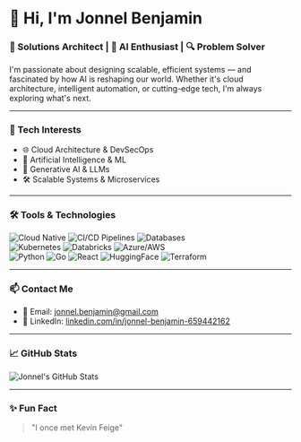 
# 👋 Hi, I'm Jonnel Benjamin

### 💼 Solutions Architect | 🤖 AI Enthusiast | 🔍 Problem Solver

I'm passionate about designing scalable, efficient systems — and fascinated by how AI is reshaping our world. Whether it's cloud architecture, intelligent automation, or cutting-edge tech, I'm always exploring what's next.

---

### 🚀 Tech Interests
- 🌐 Cloud Architecture & DevSecOps
- 🤖 Artificial Intelligence & ML
- 🧠 Generative AI & LLMs
- 🛠️ Scalable Systems & Microservices

---

### 🛠️ Tools & Technologies
![Cloud Native](https://img.shields.io/badge/Cloud_Native-3776AB?style=flat&logo=cloudsmith&logoColor=white)
![CI/CD Pipelines](https://img.shields.io/badge/CI/CD_Pipelines-181717?style=flat&logo=gitlab&logoColor=white)
![Databases](https://img.shields.io/badge/Databases-336791?style=flat&logo=mysql&logoColor=white)
<br/>
![Kubernetes](https://img.shields.io/badge/Kubernetes-326CE5?style=flat&logo=kubernetes&logoColor=white)
![Databricks](https://img.shields.io/badge/Databricks-FF6A00?style=flat&logo=databricks&logoColor=white)
![Azure/AWS](https://img.shields.io/badge/Azure/AWS-0078D4?style=flat&logo=cloudflare&logoColor=white)
<br/>
![Python](https://img.shields.io/badge/Python-3776AB?style=flat&logo=python&logoColor=white)
![Go](https://img.shields.io/badge/Go-00ADD8?style=flat&logo=go&logoColor=white)
![React](https://img.shields.io/badge/React.js-61DAFB?style=flat&logo=react&logoColor=white)
![HuggingFace](https://img.shields.io/badge/HuggingFace-FF4F00?style=flat&logo=HuggingFace&logoColor=white)
![Terraform](https://img.shields.io/badge/Terraform-7B42BC?style=flat&logo=terraform&logoColor=white)



---

### 📫 Contact Me

- 📧 Email: [jonnel.benjamin@gmail.com](mailto:jonnel.benjamin@gmail.com)
- 💼 LinkedIn: [linkedin.com/in/jonnel-benjamin-659442162](https://www.linkedin.com/in/jonnel-benjamin-659442162)

---

### 📈 GitHub Stats

![Jonnel's GitHub Stats](https://github-readme-stats.vercel.app/api?username=jonnelbenjamin&show_icons=true&theme=default)

---

### ✨ Fun Fact
> "I once met Kevin Feige"

